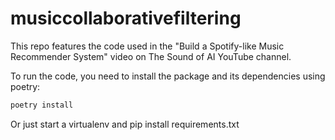 # musiccollaborativefiltering
This repo features the code used in the "Build a Spotify-like Music 
Recommender System" video on The Sound of AI YouTube channel.

To run the code, you need to install the package and its dependencies using 
poetry:

```bash
poetry install
```

Or just start a virtualenv and pip install requirements.txt
